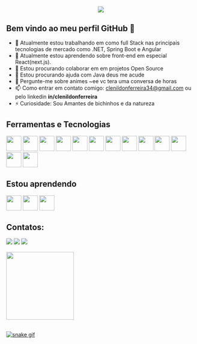 
<h1 align="center">
  <img src="https://readme-typing-svg.herokuapp.com/?font=Righteous&size=35&center=true&vCenter=true&width=500&height=70&duration=4000&lines=olá!+👋;+me+chamo+Clenildon!;" />
</h1>

## Bem vindo ao meu perfil GitHub 👋

- 🔭 Atualmente estou trabalhando em como full Stack nas principais tecnologias de mercado como .NET, Spring Boot e Angular
- 🌱 Atualmente estou aprendendo sobre front-end em especial React(next.js).
- 👯 Estou procurando colaborar em em projetos Open Source
- 🤔 Estou procurando ajuda com Java deus me acude
- 💬 Pergunte-me sobre animes ~ee vc tera uma conversa de horas
- 📫 Como entrar em contato comigo: clenildonferreira34@gmail.com ou pelo linkedin <b>in/clenildonferreira</b> 
- ⚡ Curiosidade: Sou Amantes de bichinhos e da natureza
  
## Ferramentas e Tecnologias
<img src="https://cdn.jsdelivr.net/gh/devicons/devicon/icons/html5/html5-original.svg" width="40" height="40" /> <img src="https://cdn.jsdelivr.net/gh/devicons/devicon/icons/css3/css3-original.svg" width="40" height="40"/> <img src="https://cdn.jsdelivr.net/gh/devicons/devicon/icons/java/java-original-wordmark.svg" width="40" height="40" /> <img src="https://cdn.jsdelivr.net/gh/devicons/devicon/icons/spring/spring-original.svg" width="40" height="40"/> <img src="https://cdn.jsdelivr.net/gh/devicons/devicon/icons/csharp/csharp-original.svg" width="40" height="40"/> <img src="https://cdn.jsdelivr.net/gh/devicons/devicon/icons/dot-net/dot-net-original.svg" width="40" height="40"/> <img src="https://cdn.jsdelivr.net/gh/devicons/devicon/icons/angularjs/angularjs-original.svg" width="40" height="40"/> <img src="https://cdn.jsdelivr.net/gh/devicons/devicon/icons/javascript/javascript-original.svg" width="40" height="40"/> <img src="https://cdn.jsdelivr.net/gh/devicons/devicon/icons/typescript/typescript-original.svg" width="40" height="40" /> <img src="https://cdn.jsdelivr.net/gh/devicons/devicon/icons/bootstrap/bootstrap-original-wordmark.svg" width="40" height="40" /> <img loading="lazy" src="https://cdn.jsdelivr.net/gh/devicons/devicon/icons/git/git-original.svg" width="40" height="40"/> <img src="https://cdn.jsdelivr.net/gh/devicons/devicon/icons/vscode/vscode-original.svg" width="40" height="40" /> <img src="https://cdn.jsdelivr.net/gh/devicons/devicon/icons/intellij/intellij-original.svg" width="40" height="40" />


## Estou aprendendo
<img src="https://cdn.jsdelivr.net/gh/devicons/devicon/icons/react/react-original.svg" width="40" height="40" /> <img loading="lazy" src="https://cdn.jsdelivr.net/gh/devicons/devicon/icons/linux/linux-original.svg" width="40" height="40"/> <img src="https://cdn.jsdelivr.net/gh/devicons/devicon/icons/python/python-original.svg" width="40" height="40"/>

## Contatos:

<div>
<a href="https://www.instagram.com/clenildonferreira/" target="_blank"><img loading="lazy" src="https://img.shields.io/badge/-Instagram-%23E4405F?style=for-the-badge&logo=instagram&logoColor=white" target="_blank"></a>
<a href = "clenildonferreira34@gmail.com"><img loading="lazy" src="https://img.shields.io/badge/Gmail-D14836?style=for-the-badge&logo=gmail&logoColor=white" target="_blank"></a>
<a href="https://www.linkedin.com/in/clenildonferreira" target="_blank"><img loading="lazy" src="https://img.shields.io/badge/-LinkedIn-%230077B5?style=for-the-badge&logo=linkedin&logoColor=white" target="_blank"></a>   
</div>
<br>
<div alin>
<a href="https://github.com/ClenildonFerreira">
<img loading="lazy" height="180em" src="https://github-readme-stats.vercel.app/api/top-langs/?username=ClenildonFerreira&layout=compact&langs_count=7&theme=dracula"/> 
</div>
<br>

![snake gif](https://github.com/ClenildonFerreira/ClenildonFerreira/output/github-contribution-grid-snake.svg)
